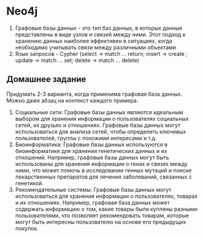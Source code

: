 # Neo4j

1. Графовые базы данных - это тип баз данных, в которых данные представлены в виде узлов и связей между ними. Этот подход к хранению данных наиболее эффективен в ситуациях, когда необходимо учитывать связи между различными объектами
2. Язык запросов - Cypher 
(select -> match ... return; insert -> create ; update -> match ... set; delete -> match ... delete)

## Домашнее задание
Придумать 2-3 варианта, когда применима графовая база данных. Можно даже абзац на контекст каждого примера.

1. Социальные сети: Графовые базы данных являются идеальным выбором для хранения информации о пользователях социальных сетей, их друзьях и отношениях. Графовые базы данных могут использоваться для анализа сетей, чтобы определить ключевых пользователей, группы с похожими интересами и т.д.
2. Биоинформатика: Графовые базы данных используются в биоинформатике для хранения генетических данных и их отношений. Например, графовые базы данных могут быть использованы для хранения информации о генах и связях между ними, что может помочь в исследовании генных мутаций и поиске лекарственных препаратов для лечения заболеваний, связанных с генетикой.
3. Рекомендательные системы: Графовые базы данных могут использоваться для хранения информации о пользователях, товарах и их отношениях. Например, графовая база данных может содержать информацию о том, какие товары были куплены разными пользователями, что позволяет рекомендовать товарам, которые могут быть интересны пользователю на основе его предыдущих покупок.